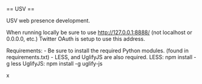 == USV ==

USV web presence development.

When running locally be sure to use http://127.0.0.1:8888/ (not localhost or 0.0.0.0, etc.) Twitter OAuth is setup to use this address.

Requirements:
	- Be sure to install the required Python modules. (found in requirements.txt)
	- LESS, and UglifyJS are also required.
		LESS: npm install -g less
		UglifyJS: npm install -g uglify-js

x
